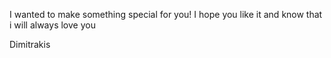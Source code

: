 I wanted to make something special for you! I hope you like it and know that i will always love you

Dimitrakis 
